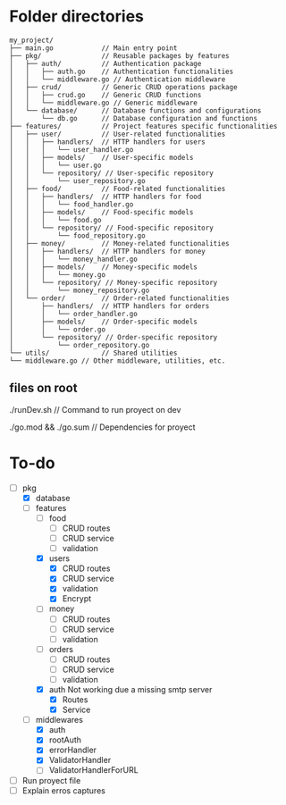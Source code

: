 # Folder directories

```
my_project/
├── main.go            // Main entry point
├── pkg/               // Reusable packages by features
│   ├── auth/          // Authentication package
│   │   ├── auth.go    // Authentication functionalities
│   │   └── middleware.go // Authentication middleware
│   ├── crud/          // Generic CRUD operations package
│   │   ├── crud.go    // Generic CRUD functions
│   │   └── middleware.go // Generic middleware
│   └── database/      // Database functions and configurations
│       └── db.go      // Database configuration and functions
├── features/          // Project features specific functionalities
│   ├── user/          // User-related functionalities
│   │   ├── handlers/  // HTTP handlers for users
│   │   │   └── user_handler.go
│   │   ├── models/    // User-specific models
│   │   │   └── user.go
│   │   └── repository/ // User-specific repository
│   │       └── user_repository.go
│   ├── food/          // Food-related functionalities
│   │   ├── handlers/  // HTTP handlers for food
│   │   │   └── food_handler.go
│   │   ├── models/    // Food-specific models
│   │   │   └── food.go
│   │   └── repository/ // Food-specific repository
│   │       └── food_repository.go
│   ├── money/         // Money-related functionalities
│   │   ├── handlers/  // HTTP handlers for money
│   │   │   └── money_handler.go
│   │   ├── models/    // Money-specific models
│   │   │   └── money.go
│   │   └── repository/ // Money-specific repository
│   │       └── money_repository.go
│   └── order/         // Order-related functionalities
│       ├── handlers/  // HTTP handlers for orders
│       │   └── order_handler.go
│       ├── models/    // Order-specific models
│       │   └── order.go
│       └── repository/ // Order-specific repository
│           └── order_repository.go
└── utils/             // Shared utilities
└── middleware.go // Other middleware, utilities, etc.
```

## files on root

./runDev.sh // Command to run proyect on dev

./go.mod && ./go.sum // Dependencies for proyect

# To-do

* [ ] pkg
  * [x] database
  * [ ] features
    * [ ] food
      * [ ] CRUD routes
      * [ ] CRUD service
      * [ ] validation
    * [X] users
      * [X] CRUD routes
      * [X] CRUD service
      * [X] validation
      * [X] Encrypt
    * [ ] money
      * [ ] CRUD routes
      * [ ] CRUD service
      * [ ] validation
    * [ ] orders
      * [ ] CRUD routes
      * [ ] CRUD service
      * [ ] validation
    * [X] auth
      Not working due a missing smtp server
      * [X] Routes
      * [X] Service
  * [ ] middlewares
    * [X] auth
    * [X] rootAuth
    * [X] errorHandler
    * [X] ValidatorHandler
    * [ ] ValidatorHandlerForURL
* [ ] Run proyect file
* [ ] Explain erros captures